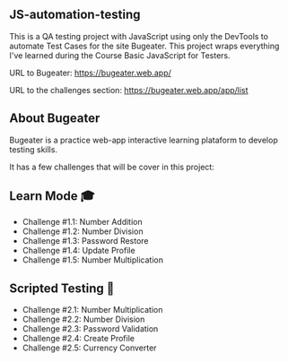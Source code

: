 ## JS-automation-testing

This is a QA testing project with JavaScript using only the DevTools to automate Test Cases for the site Bugeater. This project wraps everything I've learned during the Course Basic JavaScript for Testers. 

URL to Bugeater: https://bugeater.web.app/

URL to the challenges section: https://bugeater.web.app/app/list

## About Bugeater

Bugeater is a practice web-app interactive learning plataform to develop testing skills. 

It has a few challenges that will be cover in this project: 

## Learn Mode 🎓

- Challenge #1.1: Number Addition
- Challenge #1.2: Number Division
- Challenge #1.3: Password Restore
- Challenge #1.4: Update Profile
- Challenge #1.5: Number Multiplication

## Scripted Testing 🤖

- Challenge #2.1: Number Multiplication
- Challenge #2.2: Number Division
- Challenge #2.3: Password Validation
- Challenge #2.4: Create Profile
- Challenge #2.5: Currency Converter

